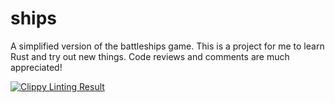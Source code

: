 # ships
A simplified version of the battleships game.
This is a project for me to learn Rust and try out new things.
Code reviews and comments are much appreciated!

[![Clippy Linting Result](https://clippy.bashy.io/github/Darktori/ships/master/badge.svg)](https://clippy.bashy.io/github/Darktori/ships/master/log)
